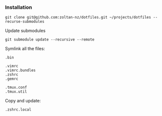 ### Installation

```
git clone git@github.com:zoltan-nz/dotfiles.git ~/projects/dotfiles --recurse-submodules
```

Update submodules
```
git submodule update --recursive --remote
```

Symlink all the files:
```
.bin

.vimrc
.vimrc.bundles
.zshrc
.gemrc

.tmux.conf
.tmux.util
```

Copy and update:
```
.zshrc.local
```
